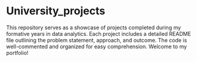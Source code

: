 # University_projects
This repository serves as a showcase of projects completed during my formative years in data analytics. Each project includes a detailed README file outlining the problem statement, approach, and outcome. The code is well-commented and organized for easy comprehension. Welcome to my portfolio!

